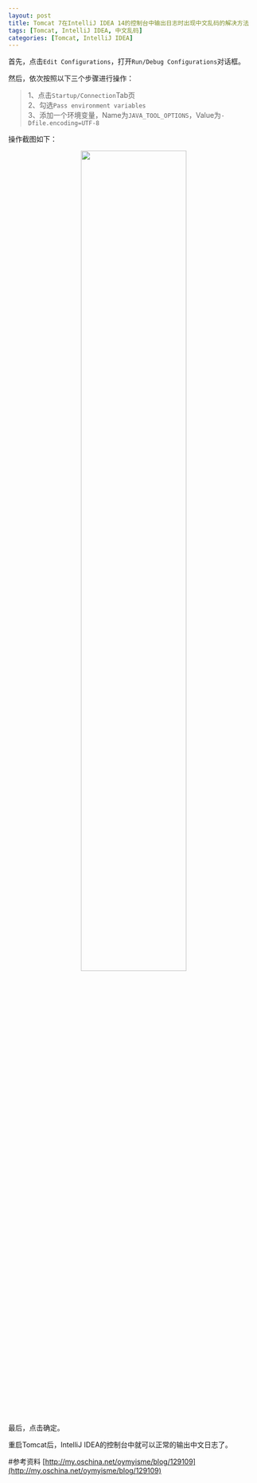 ```yaml
---
layout: post
title: Tomcat 7在IntelliJ IDEA 14的控制台中输出日志时出现中文乱码的解决方法
tags: [Tomcat, IntelliJ IDEA, 中文乱码]
categories: [Tomcat, IntelliJ IDEA]
---
```




首先，点击`Edit Configurations`，打开`Run/Debug Configurations`对话框。

然后，依次按照以下三个步骤进行操作：

>1、点击`Startup/Connection`Tab页  
>2、勾选`Pass environment variables`  
>3、添加一个环境变量，Name为`JAVA_TOOL_OPTIONS`，Value为`-Dfile.encoding=UTF-8`

操作截图如下：

<div style="text-align: center;margin-bottom: 20px;">
	<image src="{{ post.url }}/static/images/intellij/garbled_chinese.png" style="width:65% !important;"></image>
</div>


最后，点击确定。  

重启Tomcat后，IntelliJ IDEA的控制台中就可以正常的输出中文日志了。

#参考资料
[http://my.oschina.net/oymyisme/blog/129109](http://my.oschina.net/oymyisme/blog/129109)






